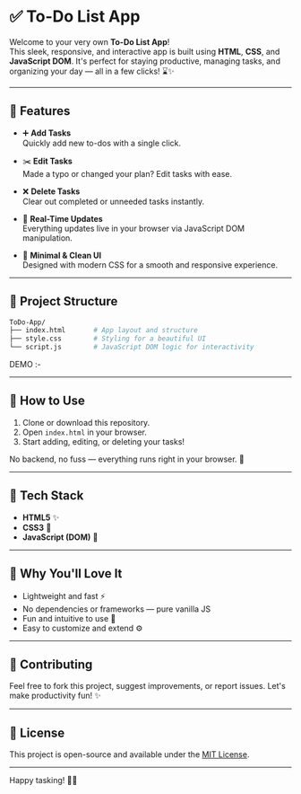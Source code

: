 # ✅ To-Do List App

Welcome to your very own **To-Do List App**!  
This sleek, responsive, and interactive app is built using **HTML**, **CSS**, and **JavaScript DOM**. It's perfect for staying productive, managing tasks, and organizing your day — all in a few clicks! ⌛✨

---

## 📅 Features

- ➕ **Add Tasks**  
  Quickly add new to-dos with a single click.

- ✂️ **Edit Tasks**  
  Made a typo or changed your plan? Edit tasks with ease.

- ❌ **Delete Tasks**  
  Clear out completed or unneeded tasks instantly.

- 🔄 **Real-Time Updates**  
  Everything updates live in your browser via JavaScript DOM manipulation.

- 🌟 **Minimal & Clean UI**  
  Designed with modern CSS for a smooth and responsive experience.

---

## 📁 Project Structure

```bash
ToDo-App/
├── index.html       # App layout and structure
├── style.css        # Styling for a beautiful UI
└── script.js        # JavaScript DOM logic for interactivity
````

DEMO :-

---

## 🔧 How to Use

1. Clone or download this repository.
2. Open `index.html` in your browser.
3. Start adding, editing, or deleting your tasks!

No backend, no fuss — everything runs right in your browser. 🚀

---

## 🚀 Tech Stack

* **HTML5** ✨
* **CSS3** 💅
* **JavaScript (DOM)** 🧰

---

## 🙌 Why You'll Love It

* Lightweight and fast ⚡
* No dependencies or frameworks — pure vanilla JS
* Fun and intuitive to use 🌟
* Easy to customize and extend ⚙️

---


## 👋 Contributing

Feel free to fork this project, suggest improvements, or report issues. Let's make productivity fun! ✨

---

## 📖 License

This project is open-source and available under the [MIT License](LICENSE).

---

Happy tasking! 📆💪

```
